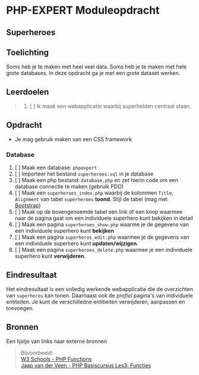 # PHP-EXPERT Moduleopdracht

## Superheroes

## Toelichting

Soms heb je te maken met heel veel data. Soms heb je te maken met hele grote databases. In deze opdracht ga je met een grote dataset werken.

## Leerdoelen

> 1. [ ] Ik maak een webapplicatie waarbij superhelden centraal staan.

## Opdracht

- Je mag gebruik maken van een CSS framework

### Database

1. [ ] Maak een database: `phpexpert`
2. [ ] Importeer het bestand `superheroes.sql` in je database
3. [ ] Maak een php bestand: `database.php` en zet hierin code om een database connectie te maken (gebruik PDO)
4. [ ] Maak een `superheroes_index.php` waarbij de kolommen `Title`, `Àlignment` van tabel `superheroes` __toond__. Stijl de tabel (mag met [Bootstrap](https://getbootstrap.com))
5. [ ] Maak op de bovengenoemde tabel een link of een knop waarmee naar de pagina gaat om een individuele superhero kunt bekijken in detail
6. [ ] Maak een pagina `superheroes_show.php` waarme je de gegevens van een individuele superhero kunt __bekijken__
7. [ ] Maak een pagina `superheros_edit.php` waarmee je de gegevens van een individuele superhero kunt __updaten/wijzigen__.
8. [ ] Maak een pagina `superheroes_delete.php` waarmee je een individuele superhero kunt __verwijderen__.

## Eindresultaat

Het eindresultaat is een volledig werkende webapplicatie die de overzichten van `superheros` kan tonen. Daarnaast ook de _profiel_ pagina's van individuele entiteiten. Je kunt de verschilledne entitieiten verwijderen, aanpassen en toevoegen.

## Bronnen

Een lijstje van links naar externe bronnen

> Bijvoorbeeld:  
> [W3 Schools - PHP Functions](https://www.w3schools.com/php/php_functions.asp)  
> [Jaap van der Veen - PHP Basiscursus Les3: Functies](https://phpbasis.jaapvdveen.nl/basiscursus-php/les-3-inleiding-functies/)
